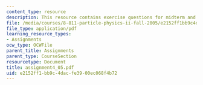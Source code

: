 ```yaml
---
content_type: resource
description: This resource contains exercise questions for midterm and final exam.
file: /media/courses/8-811-particle-physics-ii-fall-2005/e2152ff1bb9c4dacfe3900ec068f4b72_assignment4_05.pdf
file_type: application/pdf
learning_resource_types:
- Assignments
ocw_type: OCWFile
parent_title: Assignments
parent_type: CourseSection
resourcetype: Document
title: assignment4_05.pdf
uid: e2152ff1-bb9c-4dac-fe39-00ec068f4b72
---
```

